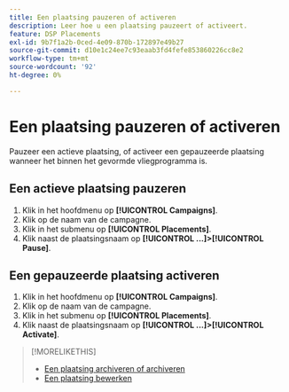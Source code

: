 ```yaml
---
title: Een plaatsing pauzeren of activeren
description: Leer hoe u een plaatsing pauzeert of activeert.
feature: DSP Placements
exl-id: 9b7f1a2b-0ced-4e09-870b-172897e49b27
source-git-commit: d10e1c24ee7c93eaab3fd4fefe853860226cc8e2
workflow-type: tm+mt
source-wordcount: '92'
ht-degree: 0%

---
```


# Een plaatsing pauzeren of activeren

Pauzeer een actieve plaatsing, of activeer een gepauzeerde plaatsing wanneer het binnen het gevormde vliegprogramma is.

## Een actieve plaatsing pauzeren

1. Klik in het hoofdmenu op **[!UICONTROL Campaigns]**.
1. Klik op de naam van de campagne.
1. Klik in het submenu op **[!UICONTROL Placements]**.
1. Klik naast de plaatsingsnaam op **[!UICONTROL ...]>[!UICONTROL Pause]**.

## Een gepauzeerde plaatsing activeren

1. Klik in het hoofdmenu op **[!UICONTROL Campaigns]**.
1. Klik op de naam van de campagne.
1. Klik in het submenu op **[!UICONTROL Placements]**.
1. Klik naast de plaatsingsnaam op **[!UICONTROL ...]>[!UICONTROL Activate]**.

>[!MORELIKETHIS]
>
>* [Een plaatsing archiveren of archiveren](placement-archive-unarchive.md)
>* [Een plaatsing bewerken](placement-edit.md)

